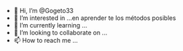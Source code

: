 - 👋 Hi, I’m @Gogeto33
- 👀 I’m interested in ...en aprender te los métodos posibles 
- 🌱 I’m currently learning ...
- 💞️ I’m looking to collaborate on ...
- 📫 How to reach me ...

<!---
Gogeto33/Gogeto33 is a ✨ special ✨ repository because its `README.md` (this file) appears on your GitHub profile.
You can click the Preview link to take a look at your changes.

